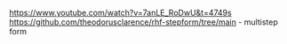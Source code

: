 https://www.youtube.com/watch?v=7anLE_RoDwU&t=4749s
https://github.com/theodorusclarence/rhf-stepform/tree/main - multistep form
